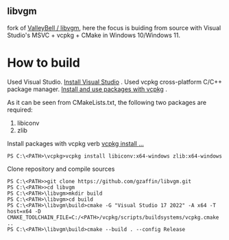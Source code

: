 ## libvgm
fork of [ValleyBell / libvgm](https://github.com/ValleyBell/libvgm), here the focus is buiding from source with Visual Studio's MSVC + vcpkg + CMake in Windows 10/Windows 11.

# How to build
Used Visual Studio. [Install Visual Studio](https://learn.microsoft.com/en-us/visualstudio/install/install-visual-studio?view=vs-2022) .
Used vcpkg cross-platform C/C++ package manager. [Install and use packages with vcpkg](https://learn.microsoft.com/en-us/vcpkg/commands/install) .

As it can be seen from CMakeLists.txt, the following two packages are required:
1. libiconv
2. zlib

Install packages with vcpkg verb [vcpkg install <package>...](https://learn.microsoft.com/en-us/vcpkg/commands/install)
```
PS C:\<PATH>\vcpkg>vcpkg install libiconv:x64-windows zlib:x64-windows
```
Clone repository and compile sources
```
PS C:\<PATH>>git clone https://github.com/gzaffin/libvgm.git
PS C:\<PATH>>cd libvgm
PS C:\<PATH>\libvgm>mkdir build
PS C:\<PATH>\libvgm>cd build
PS C:\<PATH>\libvgm\build>cmake -G "Visual Studio 17 2022" -A x64 -T host=x64 -D CMAKE_TOOLCHAIN_FILE=C:/<PATH>/vcpkg/scripts/buildsystems/vcpkg.cmake ..
PS C:\<PATH>\libvgm\build>cmake --build . --config Release
```

